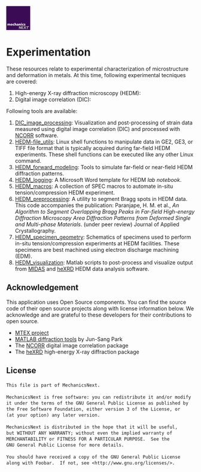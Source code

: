 <img src="https://github.com/MechanicsNext/MechanicsNext/blob/master/MeshnicsNext_Assets/mechanics_next_wordmark.png" width=64px>

# Experimentation

These resources relate to experimental characterization of microstructure and deformation in metals.
At this time, following experimental tecniques are covered:

1. High-energy X-ray diffraction microscopy (HEDM):
2. Digital image correlation (DIC):

Following tools are available:

1. [DIC_image_processing](https://github.com/MechanicsNext/MechanicsNext/tree/master/Experimentation/DIC_image_processing): Visualization and post-processing of strain data measured using digital image correlation (DIC) and processed with [NCORR](http://www.ncorr.com/) software.
2. [HEDM-file_utils](https://github.com/MechanicsNext/MechanicsNext/tree/master/Experimentation/HEDM_file_utils): Linux shell functions to manipulate data in GE2, GE3, or TIFF file format that is typically acquired during far-field HEDM experiments. These shell functions can be executed like any other Linux command.
3. [HEDM_forward_modeling](https://github.com/MechanicsNext/MechanicsNext/tree/master/Experimentation/HEDM_forward_modeling): Tools to simulate far-field or near-field HEDM diffraction patterns.
4. [HEDM_logging](https://github.com/MechanicsNext/MechanicsNext/tree/master/Experimentation/HEDM_logging): A Microsoft Word template for HEDM *lab notebook*.
5. [HEDM_macros](https://github.com/MechanicsNext/MechanicsNext/tree/master/Experimentation/HEDM_macros): A collection of SPEC macros to automate in-situ tension/compression HEDM experiment.
6. [HEDM_preprocessing](https://github.com/MechanicsNext/MechanicsNext/tree/master/Experimentation/HEDM_preprocessing): A utility to segment Bragg spots in HEDM data. This code accompanies the publication: Paranjape, H. M. et al., *An Algorithm to Segment Overlapping Bragg Peaks in Far-field High-energy Diffraction Microscopy Area Diffraction Patterns from Deformed Single and Multi-phase Materials*. (under peer review) Journal of Applied Crystallography.
7. [HEDM_specimen_geometry](https://github.com/MechanicsNext/MechanicsNext/tree/master/Experimentation/HEDM_specimen_geometry): Schematics of specimens used to perform in-situ tension/compression experiments at HEDM facilities. These specimens are best machined using electron discharge machining (EDM).
8. [HEDM_visualization](https://github.com/MechanicsNext/MechanicsNext/tree/master/Experimentation/HEDM_visualization): Matlab scripts to post-process and visualize output from [MIDAS](https://github.com/marinerhemant/MIDAS) and [heXRD](https://github.com/praxes/hexrd) HEDM data analysis software.

## Acknowledgement

This application uses Open Source components. You can find the source code of their open source projects along with license information below. We acknowledge and are grateful to these developers for their contributions to open source.
* [MTEX project](https://mtex-toolbox.github.io/)
* [MATLAB diffraction tools](https://github.com/junspark/matlab_tools) by Jun-Sang Park
* The [NCORR](http://ncorr.com/) digital image correlation package
* The [heXRD](https://github.com/praxes/hexrd) high-energy X-ray diffraction package

## License

    This file is part of MechanicsNext.

    MechanicsNext is free software: you can redistribute it and/or modify
    it under the terms of the GNU General Public License as published by
    the Free Software Foundation, either version 3 of the License, or
    (at your option) any later version.

    MechanicsNext is distributed in the hope that it will be useful,
    but WITHOUT ANY WARRANTY; without even the implied warranty of
    MERCHANTABILITY or FITNESS FOR A PARTICULAR PURPOSE.  See the
    GNU General Public License for more details.

    You should have received a copy of the GNU General Public License
    along with Foobar.  If not, see <http://www.gnu.org/licenses/>.
